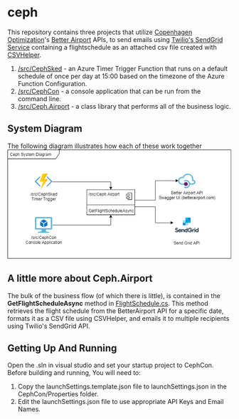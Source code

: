 # ceph
This repository contains three projects that utilize [Copenhagen Optimization](https://copenhagenoptimization.com/)'s [Better Airport](https://api.betterairport.com) APIs, to send emails using [Twilio's SendGrid Service](https://sendgrid.com/docs/api-reference/) containing a flightschedule as an attached csv file created with [CSVHelper](https://www.nuget.org/packages/CsvHelper/).
  1. [/src/CephSked](src/CephSked) - an Azure Timer Trigger Function that runs on a default schedule of once per day at 15:00 based on the timezone of the Azure Function Configuration.
  2. [/src/CephCon](src/CephCon) - a console application that can be run from the command line.
  3. [/src/Ceph.Airport](src/Ceph.Airport) - a class library that performs all of the business logic.

## System Diagram
The following diagram illustrates how each of these work together
![System Component Diagram](doc/ceph.png)

## A little more about Ceph.Airport
The bulk of the business flow (of which there is little), is contained in the **GetFlightScheduleAsync** method in [FlightSchedule.cs](https://github.com/mikelor/ceph/blob/main/src/Ceph.Airport/FlightSchedule.cs). This method retrieves the flight schedule from the BetterAirport API for a specific date, formats it as a CSV file using CSVHelper, and emails it to multiple recipients using Twilio's SendGrid API.

## Getting Up And Running
Open the .sln in visual studio and set your startup project to CephCon. Before building and running, You will need to:
  1. Copy the launchSettings.template.json file to launchSettings.json in the CephCon/Properties folder.
  2. Edit the launchSettings.json file to use appropriate API Keys and Email Names.
 
